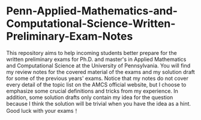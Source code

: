 # Penn-Applied-Mathematics-and-Computational-Science-Written-Preliminary-Exam-Notes
This repository aims to help incoming students better prepare for the written preliminary exams for Ph.D. and master's in Applied Mathematics and Computational Science at the University of Pennsylvania. You will find my review notes for the covered material of the exams and my solution draft for some of the previous years' exams. Notice that my notes do not cover every detail of the topic list on the AMCS official website, but I choose to emphasize some crucial definitions and tricks from my experience. In addition, some solution drafts only contain my idea for the question because I think the solution will be trivial when you have the idea as a hint. Good luck with your exams！
